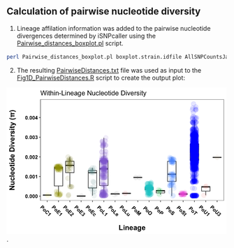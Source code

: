 ## Calculation of pairwise nucleotide diversity
1. Lineage affilation information was added to the pairwise nucleotide divergences determined by iSNPcaller using the [Pairwise_distances_boxplot.pl](/Fig1/Pairwise_distances_boxplot.pl) script.
```bash
perl Pairwise_distances_boxplot.pl boxplot.strain.idfile AllSNPCountsJan2021.txt > PairwiseDistances.txt
```
2. The resulting [PairwiseDistances.txt](/Fig1/PairwiseDistances.txt) file was used as input to the [Fig1D_PairwiseDistances.R](/Fig1/Fig1D_PairwiseDistances.R) script to create the output plot: 
 
![/Fig1/Fig1D_PairwiseDistances.png](/Fig1/Fig1D_PairwiseDistances.png). 
